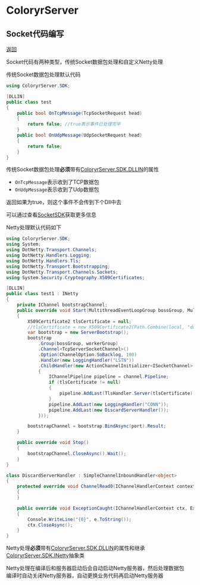 # ColoryrServer

## Socket代码编写
[返回](code.md)

Socket代码有两种类型，传统Socket数据包处理和自定义Netty处理

传统Socket数据包处理默认代码
```C#
using ColoryrServer.SDK;

[DLLIN]
public class test
{
    public bool OnTcpMessage(TcpSocketRequest head)
    {
        return false; //true表示事件已处理完毕
    }
    public bool OnUdpMessage(UdpSocketRequest head)
    {
        return false;
    }
}
```

传统Socket数据包处理**必须**带有[ColoryrServer.SDK.DLLIN](../../src/ColoryrServer/Core/SDK/NotesSDK.cs#L21)的属性 
- `OnTcpMessage`表示收到了TCP数据包
- `OnUdpMessage`表示收到了Udp数据包

返回如果为true，则这个事件不会传到下个Dll中去

可以通过查看[SocketSDK](../../src/ColoryrServer/Core/SDK/SocketSDK.cs)获取更多信息

Netty处理默认代码如下
```C#
using ColoryrServer.SDK;
using System;
using DotNetty.Transport.Channels;
using DotNetty.Handlers.Logging;
using DotNetty.Handlers.Tls;
using DotNetty.Transport.Bootstrapping;
using DotNetty.Transport.Channels.Sockets;
using System.Security.Cryptography.X509Certificates;

[DLLIN]
public class test1 : INetty
{
    private IChannel bootstrapChannel;
    public override void Start(MultithreadEventLoopGroup bossGroup, MultithreadEventLoopGroup workerGroup)
    {
        X509Certificate2 tlsCertificate = null;
        //tlsCertificate = new X509Certificate2(Path.Combine(local, "dotnetty.com.pfx"), "password");
        var bootstrap = new ServerBootstrap();
        bootstrap
            .Group(bossGroup, workerGroup)
            .Channel<TcpServerSocketChannel>()
            .Option(ChannelOption.SoBacklog, 100)
            .Handler(new LoggingHandler("LSTN"))
            .ChildHandler(new ActionChannelInitializer<ISocketChannel>(channel =>
            {
                IChannelPipeline pipeline = channel.Pipeline;
                if (tlsCertificate != null)
                {
                    pipeline.AddLast(TlsHandler.Server(tlsCertificate));
                }
                pipeline.AddLast(new LoggingHandler("CONN"));
                pipeline.AddLast(new DiscardServerHandler());
            }));

        bootstrapChannel = bootstrap.BindAsync(port).Result;
    }

    public override void Stop()
    {
        bootstrapChannel.CloseAsync().Wait();
    }
}

class DiscardServerHandler : SimpleChannelInboundHandler<object>
{
    protected override void ChannelRead0(IChannelHandlerContext context, object message)
    {
    }

    public override void ExceptionCaught(IChannelHandlerContext ctx, Exception e)
    {
        Console.WriteLine("{0}", e.ToString());
        ctx.CloseAsync();
    }
}
```

Netty处理**必须**带有[ColoryrServer.SDK.DLLIN](../../src/ColoryrServer/Core/SDK/NotesSDK.cs#L21)的属性和继承[ColoryrServer.SDK.INetty](../../src/ColoryrServer/Core/SDK/ColoryrSDK.cs#L21)抽象类  

Netty处理在编译后和服务器启动后会自动启动Netty服务器，然后处理数据包  
编译时自动关闭Netty服务器，自动更换业务代码再启动Netty服务器
